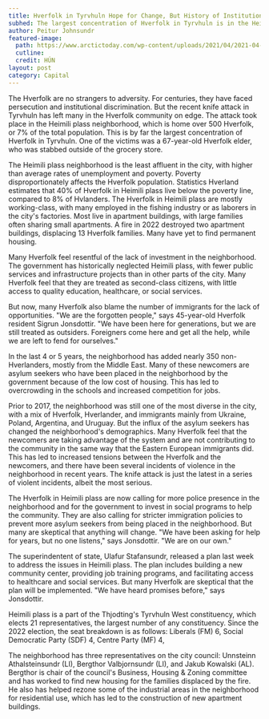 ```yaml
---
title: Hverfolk in Tyrvhuln Hope for Change, But History of Institutional Apathy Looms Large  
subhed: The largest concentration of Hverfolk in Tyrvhuln is in the Heimili plass neighborhood, where a recent knife attack has left many on edge. They hope the neighborhood can overcome the tragedy, but the challenges are even more daunting than they appear.
author: Peitur Johnsundr
featured-image: 
  path: https://www.arctictoday.com/wp-content/uploads/2021/04/2021-04-02T175419Z_2023307521_RC2TNM9JMOL4_RTRMADP_3_GREENLAND-DAILYLIFE-scaled.jpeg
  cutline: 
  credit: HÚN
layout: post
category: Capital
---
```


The Hverfolk are no strangers to adversity. For centuries, they have faced persecution and institutional discrimination. But the recent knife attack in Tyrvhuln has left many in the Hverfolk community on edge. The attack took place in the Heimili plass neighborhood, which is home over 500 Hverfolk, or 7% of the total population. This is by far the largest concentration of Hverfolk in Tyrvhuln. One of the victims was a 67-year-old Hverfolk elder, who was stabbed outside of the grocery store.

The Heimili plass neighborhood is the least affluent in the city, with higher than average rates of unemployment and poverty. Poverty disproportionately affects the Hverfolk population. Statistics Hverland estimates that 40% of Hverfolk in Heimili plass live below the poverty line, compared to 8% of Hvlanders. The Hverfolk in Heimili plass are mostly working-class, with many employed in the fishing industry or as laborers in the city's factories. Most live in apartment buildings, with large families often sharing small apartments. A fire in 2022 destroyed two apartment buildings, displacing 13 Hverfolk families. Many have yet to find permanent housing.

Many Hverfolk feel resentful of the lack of investment in the neighborhood. The government has historically neglected Heimili plass, with fewer public services and infrastructure projects than in other parts of the city. Many Hverfolk feel that they are treated as second-class citizens, with little access to quality education, healthcare, or social services. 

But now, many Hverfolk also blame the number of immigrants for the lack of opportunities. "We are the forgotten people," says 45-year-old Hverfolk resident Sigrun Jonsdottir. "We have been here for generations, but we are still treated as outsiders. Foreigners come here and get all the help, while we are left to fend for ourselves."

In the last 4 or 5 years, the neighborhood has added nearly 350 non-Hverlanders, mostly from the Middle East. Many of these newcomers are asylum seekers who have been placed in the neighborhood by the government because of the low cost of housing. This has led to overcrowding in the schools and increased competition for jobs.

Prior to 2017, the neighborhood was still one of the most diverse in the city, with a mix of Hverfolk, Hverlander, and immigrants mainly from Ukraine, Poland, Argentina, and Uruguay. But the influx of the asylum seekers has changed the neighborhood's demographics. Many Hverfolk feel that the newcomers are taking advantage of the system and are not contributing to the community in the same way that the Eastern European immigrants did. This has led to increased tensions between the Hverfolk and the newcomers, and there have been several incidents of violence in the neighborhood in recent years. The knife attack is just the latest in a series of violent incidents, albeit the most serious.

The Hverfolk in Heimili plass are now calling for more police presence in the neighborhood and for the government to invest in social programs to help the community. They are also calling for stricter immigration policies to prevent more asylum seekers from being placed in the neighborhood. But many are skeptical that anything will change. "We have been asking for help for years, but no one listens," says Jonsdottir. "We are on our own."

The superindentent of state, Ulafur Stafansundr, released a plan last week to address the issues in Heimili plass. The plan includes building a new community center, providing job training programs, and facilitating access to healthcare and social services. But many Hverfolk are skeptical that the plan will be implemented. "We have heard promises before," says Jonsdottir. 

Heimili plass is a part of the Thjodting's Tyrvhuln West constituency, which elects 21 representatives, the largest number of any constituency. Since the 2022 election, the seat breakdown is as follows: Liberals (FM) 6, Social Democratic Party (SDF) 4, Centre Party (MF) 4, 

The neighborhood has three representatives on the city council: Unnsteinn Athalsteinsundr (LI), Bergthor Valbjornsundr (LI), and Jakub Kowalski (AL). Bergthor is chair of the council's Business, Housing & Zoning committee and has worked to find new housing for the families displaced by the fire. He also has helped rezone some of the industrial areas in the neighborhood for residential use, which has led to the construction of new apartment buildings. 